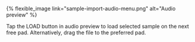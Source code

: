 ---
---

{% flexible_image link="sample-import-audio-menu.png" alt="Audio preview" %}

Tap the LOAD button in audio preview to load selected sample on the next free pad. Alternatively, drag the file to the preferred pad.
